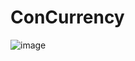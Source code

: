 # ConCurrency
![image](https://user-images.githubusercontent.com/86111861/168118511-852b84fa-c40d-401f-8613-9ad9f26d7d76.png)
